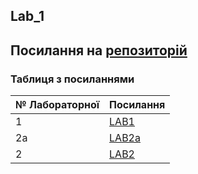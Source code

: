 Lab_1
---
Посилання на [репозиторій](https://github.com/YarynaPavlovska00/Information-systems-programming-technologies)
---
### Таблиця з посиланнями
|№ Лабораторної|Посилання|
|---|---|
|1|[LAB1](https://github.com/YarynaPavlovska00/Information-systems-programming-technologies/tree/main/Lab_1)|
|2a|[LAB2a](https://github.com/YarynaPavlovska00/Information-systems-programming-technologies/tree/main/Lab_2a)|
|2|[LAB2](https://github.com/YarynaPavlovska00/Information-systems-programming-technologies/tree/main/Lab_2)|